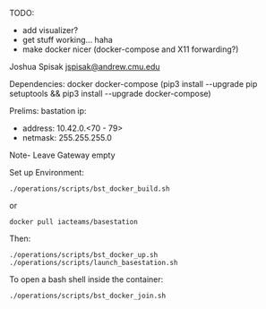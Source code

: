 TODO:
- add visualizer?
- get stuff working... haha
- make docker nicer (docker-compose and X11 forwarding?)

Joshua Spisak <jspisak@andrew.cmu.edu>

Dependencies:
docker
docker-compose (pip3 install --upgrade pip setuptools && pip3 install --upgrade docker-compose)

Prelims:
bastation ip:
-    address: 10.42.0.<70 - 79>
-    netmask: 255.255.255.0

Note- Leave Gateway empty


Set up Environment:

```
./operations/scripts/bst_docker_build.sh
```

or

```
docker pull iacteams/basestation
```

Then:
```
./operations/scripts/bst_docker_up.sh
./operations/scripts/launch_basestation.sh
```

To open a bash shell inside the container:
```
./operations/scripts/bst_docker_join.sh
```
